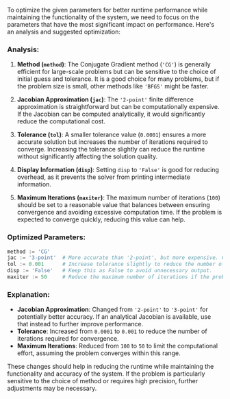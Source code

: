 To optimize the given parameters for better runtime performance while maintaining the functionality of the system, we need to focus on the parameters that have the most significant impact on performance. Here's an analysis and suggested optimization:

### Analysis:
1. **Method (`method`)**: The Conjugate Gradient method (`'CG'`) is generally efficient for large-scale problems but can be sensitive to the choice of initial guess and tolerance. It is a good choice for many problems, but if the problem size is small, other methods like `'BFGS'` might be faster.

2. **Jacobian Approximation (`jac`)**: The `'2-point'` finite difference approximation is straightforward but can be computationally expensive. If the Jacobian can be computed analytically, it would significantly reduce the computational cost.

3. **Tolerance (`tol`)**: A smaller tolerance value (`0.0001`) ensures a more accurate solution but increases the number of iterations required to converge. Increasing the tolerance slightly can reduce the runtime without significantly affecting the solution quality.

4. **Display Information (`disp`)**: Setting `disp` to `'False'` is good for reducing overhead, as it prevents the solver from printing intermediate information.

5. **Maximum Iterations (`maxiter`)**: The maximum number of iterations (`100`) should be set to a reasonable value that balances between ensuring convergence and avoiding excessive computation time. If the problem is expected to converge quickly, reducing this value can help.

### Optimized Parameters:
```python
method := 'CG'
jac := '3-point'  # More accurate than '2-point', but more expensive. Consider using an analytical Jacobian if possible.
tol := 0.001      # Increase tolerance slightly to reduce the number of iterations.
disp := 'False'   # Keep this as False to avoid unnecessary output.
maxiter := 50     # Reduce the maximum number of iterations if the problem converges quickly.
```

### Explanation:
- **Jacobian Approximation**: Changed from `'2-point'` to `'3-point'` for potentially better accuracy. If an analytical Jacobian is available, use that instead to further improve performance.
- **Tolerance**: Increased from `0.0001` to `0.001` to reduce the number of iterations required for convergence.
- **Maximum Iterations**: Reduced from `100` to `50` to limit the computational effort, assuming the problem converges within this range.

These changes should help in reducing the runtime while maintaining the functionality and accuracy of the system. If the problem is particularly sensitive to the choice of method or requires high precision, further adjustments may be necessary.